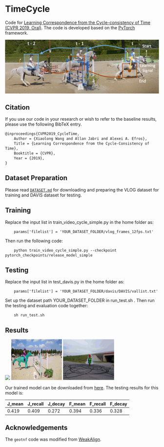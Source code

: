 # TimeCycle

Code for [Learning Correspondence from the Cycle-consistency of Time (CVPR 2019, Oral)](https://arxiv.org/abs/1903.07593). The code is developed based on the [PyTorch](https://pytorch.org/) framework.

<div align="center">
  <img src="figures/horsepano.jpg" width="700px" />
</div>


## Citation
If you use our code in your research or wish to refer to the baseline results, please use the following BibTeX entry.
```
@inproceedings{CVPR2019_CycleTime,
    Author = {Xiaolong Wang and Allan Jabri and Alexei A. Efros},
    Title = {Learning Correspondence from the Cycle-Consistency of Time},
    Booktitle = {CVPR},
    Year = {2019},
}
```

## Dataset Preparation

Please read [`DATASET.md`](DATASET.md) for downloading and preparing the VLOG dataset for training and DAVIS dataset for testing.

## Training
Replace the input list in train_video_cycle_simple.py in the home folder as:
```Shell
    params['filelist'] = 'YOUR_DATASET_FOLDER/vlog_frames_12fps.txt'
```
Then run the following code:
```Shell
    python train_video_cycle_simple.py --checkpoint pytorch_checkpoints/release_model_simple
```

## Testing
Replace the input list in test_davis.py in the home folder as:
```Shell
    params['filelist'] = 'YOUR_DATASET_FOLDER/davis/DAVIS/vallist.txt'
```
Set up the dataset path YOUR_DATASET_FOLDER in run_test.sh . Then run the testing and evaluation code together:
```Shell
    sh run_test.sh
```

## Results
<p float="left">
  <img src="figures/1.gif" width="33%" />
  <img src="figures/2.gif" width="33%" />
  <img src="figures/3.gif" width="33%" />
</p>

Our trained model can be downloaded from [here](https://www.dropbox.com/s/txsj62dp9nuxs6h/checkpoint_14.pth.tar?dl=0). The testing results for this model is:

| J_mean | J_recall | J_decay | F_mean | F_recall | F_decay |
| ------------- | ------------- | ------------- | ------------- | ------------- | ------------- |
| 0.419 | 0.409 | 0.272 | 0.394 | 0.336 | 0.328 |


## Acknowledgements
The `geotnf` code was modified from [WeakAlign](https://github.com/ignacio-rocco/weakalign).

